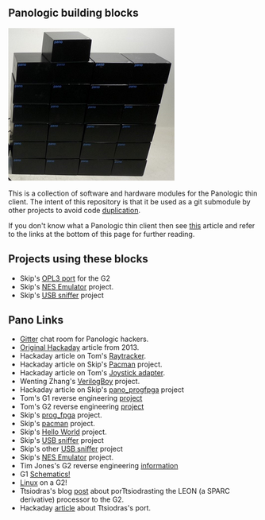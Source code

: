 ## Panologic building blocks

![Pano](./assets/pano_blocks.png) 

This is a collection of software and hardware modules for the Panologic thin 
client. The intent of this repository is that it be used as a git submodule by
other projects to avoid code [duplication](https://en.wikipedia.org/wiki/Don%27t_repeat_yourself).

If you don't know what a Panologic thin client then see [this](https://hackaday.com/2013/01/11/ask-hackaday-we-might-have-some-fpgas-to-hack/) 
article and refer to the links at the bottom of this page for further reading.

## Projects using these blocks

- Skip's [OPL3 port](https://github.com/skiphansen/panog2_opl3) for the G2
- Skip's [NES Emulator](https://github.com/skiphansen/panog2_nes) project.
- Skip's [USB sniffer](https://github.com/skiphansen/usb_sniffer/blob/master/fpga/panog2_usb_sniffer) project

## Pano Links

- [Gitter](https://gitter.im/panologic/community) chat room for Panologic hackers.
- [Original Hackaday](https://hackaday.com/2013/01/11/ask-hackaday-we-might-have-some-fpgas-to-hack/) article from 2013.  
- Hackaday article on Tom's [Raytracker](https://hackaday.com/2018/12/07/racing-the-beam-on-a-thin-client-in-fpgas/).  
- Hackaday article on Skip's [Pacman](https://hackaday.com/2019/01/11/pac-man-fever-comes-to-the-pano-logic-fpga/) project.  
- Hackaday article on Tom's [Joystick adapter](https://hackaday.com/2019/02/11/two-joysticks-talk-to-fpga-arcade-game-over-a-vga-cable/).  
- Wenting Zhang's [VerilogBoy](https://github.com/zephray/VerilogBoy) project.
- Hackaday article on Skip's [pano_progfpga](https://hackaday.com/2019/04/19/pano-logic-fgpa-hacking-just-got-easier/) project
- Tom's G1 reverse engineering [project](https://github.com/tomverbeure/panologic)
- Tom's G2 reverse engineering [project](https://github.com/tomverbeure/panologic-g2)
- Skip's [prog_fpga](https://github.com/skiphansen/pano_progfpga) project.
- Skip's [pacman](https://github.com/skiphansen/pano_man) project.
- Skip's [Hello World](https://github.com/skiphansen/pano_hello_g1) project.
- Skip's [USB sniffer](https://github.com/skiphansen/usb_sniffer/blob/master/fpga/panologic_g2) project
- Skip's other [USB sniffer](https://github.com/skiphansen/usb_sniffer/blob/master/fpga/panog2_usb_sniffer) project
- Skip's [NES Emulator](https://github.com/skiphansen/panog2_nes) project.
- Tim Jones's G2 reverse engineering [information](https://twj42.github.io/PanoLogicG2_ReverseEngineering/)
- G1 [Schematics!](https://github.com/twj42/PanoLogicG2_ReverseEngineering/blob/master/files/G1_Schematics.zip)
- [Linux](https://github.com/timvideos/litex-buildenv/wiki/HowTo-Linux-on-Pano-Logic-G2) on a G2!
- Ttsiodras's blog [post](https://www.thanassis.space/myowncpu.html) about porTtsiodrasting the LEON (a SPARC derivative) processor to the G2.
- Hackaday [article](https://hackaday.com/2019/11/01/sparc-cpu-in-a-cheap-fpga/) about Ttsiodras's port.

